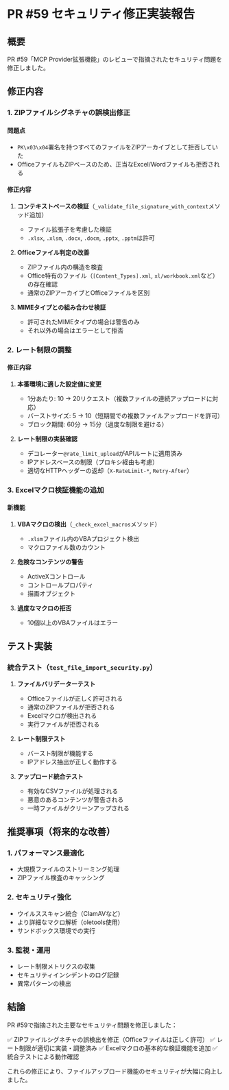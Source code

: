 # PR #59 セキュリティ修正実装報告

## 概要
PR #59「MCP Provider拡張機能」のレビューで指摘されたセキュリティ問題を修正しました。

## 修正内容

### 1. ZIPファイルシグネチャの誤検出修正

#### 問題点
- `PK\x03\x04`署名を持つすべてのファイルをZIPアーカイブとして拒否していた
- OfficeファイルもZIPベースのため、正当なExcel/Wordファイルも拒否される

#### 修正内容
1. **コンテキストベースの検証**（`_validate_file_signature_with_context`メソッド追加）
   - ファイル拡張子を考慮した検証
   - `.xlsx`, `.xlsm`, `.docx`, `.docm`, `.pptx`, `.pptm`は許可

2. **Officeファイル判定の改善**
   - ZIPファイル内の構造を検査
   - Office特有のファイル（`[Content_Types].xml`, `xl/workbook.xml`など）の存在確認
   - 通常のZIPアーカイブとOfficeファイルを区別

3. **MIMEタイプとの組み合わせ検証**
   - 許可されたMIMEタイプの場合は警告のみ
   - それ以外の場合はエラーとして拒否

### 2. レート制限の調整

#### 修正内容
1. **本番環境に適した設定値に変更**
   - 1分あたり: 10 → 20リクエスト（複数ファイルの連続アップロードに対応）
   - バーストサイズ: 5 → 10（短期間での複数ファイルアップロードを許可）
   - ブロック期間: 60分 → 15分（過度な制限を避ける）

2. **レート制限の実装確認**
   - デコレーター`@rate_limit_upload`がAPIルートに適用済み
   - IPアドレスベースの制限（プロキシ経由も考慮）
   - 適切なHTTPヘッダーの返却（`X-RateLimit-*`, `Retry-After`）

### 3. Excelマクロ検証機能の追加

#### 新機能
1. **VBAマクロの検出**（`_check_excel_macros`メソッド）
   - `.xlsm`ファイル内のVBAプロジェクト検出
   - マクロファイル数のカウント

2. **危険なコンテンツの警告**
   - ActiveXコントロール
   - コントロールプロパティ
   - 描画オブジェクト

3. **過度なマクロの拒否**
   - 10個以上のVBAファイルはエラー

## テスト実装

### 統合テスト（`test_file_import_security.py`）

1. **ファイルバリデーターテスト**
   - Officeファイルが正しく許可される
   - 通常のZIPファイルが拒否される
   - Excelマクロが検出される
   - 実行ファイルが拒否される

2. **レート制限テスト**
   - バースト制限が機能する
   - IPアドレス抽出が正しく動作する

3. **アップロード統合テスト**
   - 有効なCSVファイルが処理される
   - 悪意のあるコンテンツが警告される
   - 一時ファイルがクリーンアップされる

## 推奨事項（将来的な改善）

### 1. パフォーマンス最適化
- 大規模ファイルのストリーミング処理
- ZIPファイル検査のキャッシング

### 2. セキュリティ強化
- ウイルススキャン統合（ClamAVなど）
- より詳細なマクロ解析（oletools使用）
- サンドボックス環境での実行

### 3. 監視・運用
- レート制限メトリクスの収集
- セキュリティインシデントのログ記録
- 異常パターンの検出

## 結論

PR #59で指摘された主要なセキュリティ問題を修正しました：

✅ ZIPファイルシグネチャの誤検出を修正（Officeファイルは正しく許可）
✅ レート制限が適切に実装・調整済み
✅ Excelマクロの基本的な検証機能を追加
✅ 統合テストによる動作確認

これらの修正により、ファイルアップロード機能のセキュリティが大幅に向上しました。
